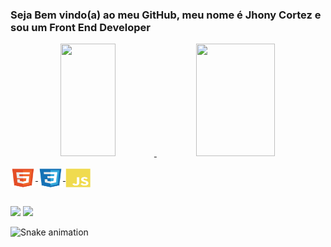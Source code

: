 ### Seja Bem vindo(a) ao meu GitHub, meu nome é Jhony Cortez e sou um Front End Developer 

<div align="center">
  <a href="https://github.com/Jhony-Cortez">
  <img height="180em" width="42%" src="https://github-readme-stats.vercel.app/api?username=Jhony-Cortez&show_icons=true&theme=solarized-dark&include_all_commits=true&count_private=true"/>
  <img height="180em" width="50%" src="https://github-readme-stats.vercel.app/api/top-langs/?username=Jhony-Cortez&layout=compact&langs_count=7&theme=solarized-dark"/>
</div>
<div style="display: inline_block"><br>
  <img align="center" alt="Rafa-HTML" height="30" width="40" src="https://raw.githubusercontent.com/devicons/devicon/master/icons/html5/html5-original.svg">
  <img align="center" alt="Rafa-CSS" height="30" width="40" src="https://raw.githubusercontent.com/devicons/devicon/master/icons/css3/css3-original.svg">
  <img align="center" alt="Rafa-Js" height="30" width="40" src="https://raw.githubusercontent.com/devicons/devicon/master/icons/javascript/javascript-plain.svg">
</div>

##
  
<div> 
  <a href="https://www.linkedin.com/in/jhony-cortez-34291b239/" target="_blank"><img src="https://img.shields.io/badge/-LinkedIn-%230077B5?style=for-the-badge&logo=linkedin&logoColor=white" target="_blank"></a> 
  <a href="https://www.instagram.com/jhony.isaque/" target="_blank"><img src="https://img.shields.io/badge/-Instagram-%23E4405F?style=for-the-badge&logo=instagram&logoColor=white" target="_blank"></a>
  
![Snake animation](https://github.com/Jhony-Cortez/Jhony-Cortez/blob/output/github-contribution-grid-snake.svg)
    
</div>
  
  

